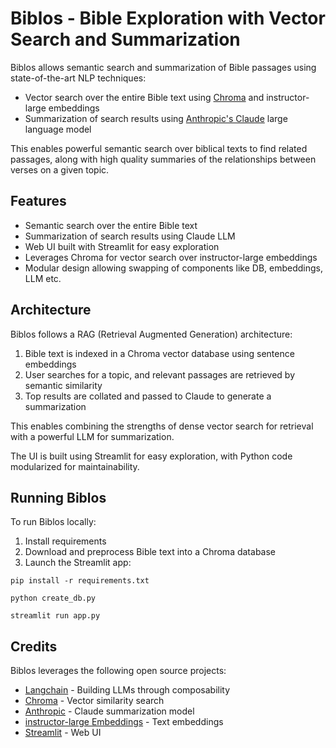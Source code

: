 # Biblos - Bible Exploration with Vector Search and Summarization

Biblos allows semantic search and summarization of Bible passages using state-of-the-art NLP techniques:

- Vector search over the entire Bible text using [Chroma](https://github.com/chroma-core/chroma) and instructor-large embeddings
- Summarization of search results using [Anthropic's Claude](https://www.anthropic.com/) large language model

This enables powerful semantic search over biblical texts to find related passages, along with high quality summaries of the relationships between verses on a given topic.

## Features

- Semantic search over the entire Bible text
- Summarization of search results using Claude LLM
- Web UI built with Streamlit for easy exploration
- Leverages Chroma for vector search over instructor-large embeddings
- Modular design allowing swapping of components like DB, embeddings, LLM etc.

## Architecture

Biblos follows a RAG (Retrieval Augmented Generation) architecture:

1. Bible text is indexed in a Chroma vector database using sentence embeddings
2. User searches for a topic, and relevant passages are retrieved by semantic similarity
3. Top results are collated and passed to Claude to generate a summarization

This enables combining the strengths of dense vector search for retrieval with a powerful LLM for summarization.

The UI is built using Streamlit for easy exploration, with Python code modularized for maintainability.

## Running Biblos

To run Biblos locally:

1. Install requirements
2. Download and preprocess Bible text into a Chroma database
3. Launch the Streamlit app:

```
pip install -r requirements.txt

python create_db.py

streamlit run app.py
```

## Credits

Biblos leverages the following open source projects:

- [Langchain](https://github.com/langchain-ai/langchain) - Building LLMs through composability
- [Chroma](https://github.com/chroma-core/chroma) - Vector similarity search
- [Anthropic](https://www.anthropic.com/) - Claude summarization model
- [instructor-large Embeddings](https://huggingface.co/hkunlp/instructor-large) - Text embeddings
- [Streamlit](https://streamlit.io/) - Web UI
